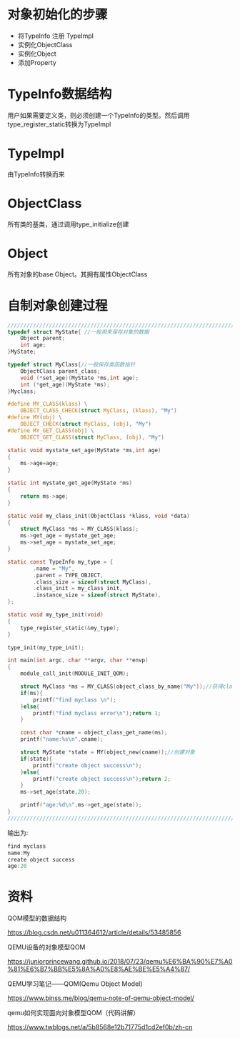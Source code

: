 # 对象初始化的步骤

- 将TypeInfo 注册 TypeImpl
- 实例化ObjectClass
- 实例化Object
- 添加Property

# TypeInfo数据结构

用户如果需要定义类，则必须创建一个TypeInfo的类型。然后调用type_register_static转换为TypeImpl

# TypeImpl

由TypeInfo转换而来

# ObjectClass

所有类的基类，通过调用type_initialize创建

# Object

所有对象的base Object。其拥有属性ObjectClass

# 自制对象创建过程

```c
////////////////////////////////////////////////////////////////////////////////////////////
typedef struct MyState{ //一般用来保存对象的数据 
	Object parent;
	int age;
}MyState;

typedef struct MyClass{//一般保存类函数指针
	ObjectClass parent_class;
	void (*set_age)(MyState *ms,int age);
	int (*get_age)(MyState *ms);
}Myclass;

#define MY_CLASS(klass) \
    OBJECT_CLASS_CHECK(struct MyClass, (klass), "My")
#define MY(obj) \
    OBJECT_CHECK(struct MyClass, (obj), "My")
#define MY_GET_CLASS(obj) \
    OBJECT_GET_CLASS(struct MyClass, (obj), "My")

static void mystate_set_age(MyState *ms,int age)
{
	ms->age=age;
}

static int mystate_get_age(MyState *ms)
{
	return ms->age;
}

static void my_class_init(ObjectClass *klass, void *data)
{
	struct MyClass *ms = MY_CLASS(klass);
	ms->get_age = mystate_get_age;
	ms->set_age = mystate_set_age;
}

static const TypeInfo my_type = {
		.name = "My",
		.parent = TYPE_OBJECT,
		.class_size = sizeof(struct MyClass),
		.class_init = my_class_init,
		.instance_size = sizeof(struct MyState),
};

static void my_type_init(void)
{
    type_register_static(&my_type);
}

type_init(my_type_init);

int main(int argc, char **argv, char **envp)
{
	module_call_init(MODULE_INIT_QOM);

	struct MyClass *ms = MY_CLASS(object_class_by_name("My"));//获得class
	if(ms){
		printf("find myclass \n");
	}else{
		printf("find myclass error\n");return 1;
	}

	const char *cname = object_class_get_name(ms);
	printf("name:%s\n",cname);

	struct MyState *state = MY(object_new(cname));//创建对象
	if(state){
		printf("create object success\n");
	}else{
		printf("create object success\n");return 2;
	}
	ms->set_age(state,20);

	printf("age:%d\n",ms->get_age(state));
}
///////////////////////////////////////////////////////////////////////////
```

输出为:

```c
find myclass 
name:My
create object success
age:20
```

# 资料

QOM模型的数据结构

https://blog.csdn.net/u011364612/article/details/53485856

QEMU设备的对象模型QOM

https://juniorprincewang.github.io/2018/07/23/qemu%E6%BA%90%E7%A0%81%E6%B7%BB%E5%8A%A0%E8%AE%BE%E5%A4%87/

QEMU学习笔记——QOM(Qemu Object Model)

https://www.binss.me/blog/qemu-note-of-qemu-object-model/

qemu如何实现面向对象模型QOM（代码讲解）

https://www.twblogs.net/a/5b8568e12b71775d1cd2ef0b/zh-cn